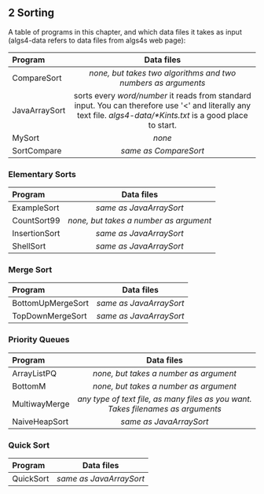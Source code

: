 ## 2 Sorting

A table of programs in this chapter, and which data files it takes as input (algs4-data refers to data files from algs4s web page):

| Program              | Data files    |
| :--------            |:-------------:|
| CompareSort          | *none, but takes two algorithms and two numbers as arguments* |
| JavaArraySort        | sorts every *word/number* it reads from standard input. You can therefore use '&lt;' and literally any text file. *algs4-data/&#42;Kints.txt* is a good place to start. |
| MySort               | *none* |
| SortCompare          | *same as CompareSort* |


### Elementary Sorts

| Program              | Data files    |
| :--------            |:-------------:|
| ExampleSort          | *same as JavaArraySort* |
| CountSort99          | *none, but takes a number as argument* |
| InsertionSort        | *same as JavaArraySort* |
| ShellSort            | *same as JavaArraySort* |

### Merge Sort

| Program              | Data files    |
| :--------            |:-------------:|
| BottomUpMergeSort    | *same as JavaArraySort* |
| TopDownMergeSort     | *same as JavaArraySort* |


### Priority Queues

| Program              | Data files    |
| :--------            |:-------------:|
| ArrayListPQ          | *none, but takes a number as argument* |
| BottomM              | *none, but takes a number as argument* |
| MultiwayMerge        | *any type of text file, as many files as you want. Takes filenames as arguments* |
| NaiveHeapSort        | *same as JavaArraySort* |


### Quick Sort

| Program              | Data files    |
| :--------            |:-------------:|
| QuickSort            | *same as JavaArraySort* |
